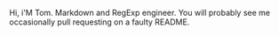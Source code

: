 Hi, i'M Tom. Markdown and RegExp engineer. You will probably see me occasionally pull requesting on a faulty README.
<!---
TomEpsilon/TomEpsilon is a ✨ special ✨ repository because its `README.md` (this file) appears on your GitHub profile.
You can click the Preview link to take a look at your changes.
--->
